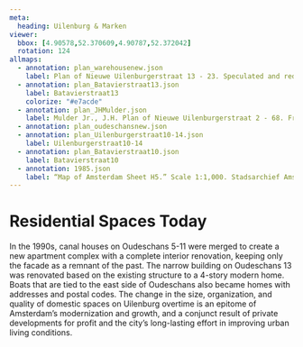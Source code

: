 ```yaml
---
meta:
  heading: Uilenburg & Marken
viewer:
  bbox: [4.90578,52.370609,4.90787,52.372042]
  rotation: 124
allmaps:
  - annotation: plan_warehousenew.json
    label: Plan of Nieuwe Uilenburgerstraat 13 - 23. Speculated and redrawn. Based on a plan of Nieuwe Uilenburgerstraat 15B, posted by Valerius Rentals. 2023.  
  - annotation: plan_Batavierstraat13.json
    label: Batavierstraat13
    colorize: "#e7acde"
  - annotation: plan_JHMulder.json
    label: Mulder Jr., J.H. Plan of Nieuwe Uilenburgerstraat 2 - 68. From Amsterdam, het mekka van de volkshuisvesting Sociale woningbouw 1909-1942 by Vladimir Stissi. Rotterdam, 010, 2007, pp.270-275.
  - annotation: plan_oudeschansnew.json
  - annotation: plan_Uilenburgerstraat10-14.json
    label: Uilenburgerstraat10-14
  - annotation: plan_Batavierstraat10.json
    label: Batavierstraat10
  - annotation: 1985.json
    label: “Map of Amsterdam Sheet H5.” Scale 1:1,000. Stadsarchief Amsterdam. Published by the Public Works Department and its legal successors, 1985.
---
```

# Residential Spaces Today
In the 1990s, canal houses on Oudeschans 5-11 were merged to create a new apartment complex with a complete interior renovation, keeping only the facade as a remnant of the past. The narrow building on Oudeschans 13 was renovated based on the existing structure to a 4-story modern home. Boats that are tied to the east side of Oudeschans also became homes with addresses and postal codes. The change in the size, organization, and quality of domestic spaces on Uilenburg overtime is an epitome of Amsterdam’s modernization and growth, and a conjunct result of private developments for profit and the city’s long-lasting effort in improving urban living conditions.
